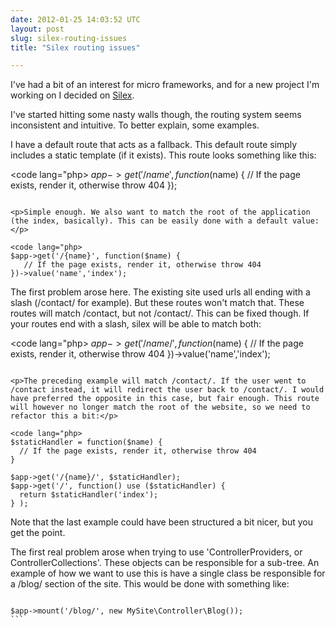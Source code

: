 ```yaml
---
date: 2012-01-25 14:03:52 UTC
layout: post
slug: silex-routing-issues
title: "Silex routing issues"

---
```

<p>I've had a bit of an interest for micro frameworks, and for a new project I'm working on I decided on <a href="http://silex.sensiolabs.org/">Silex</a>.</p>

<p>I've started hitting some nasty walls though, the routing system seems inconsistent and intuitive. To better explain, some examples.</p>

<p>I have a default route that acts as a fallback. This default route simply includes a static template (if it exists). This route looks something like this:</p>

<code lang="php>
$app->get('/{name}', function($name) { 
   // If the page exists, render it, otherwise throw 404
});
```

<p>Simple enough. We also want to match the root of the application (the index, basically). This can be easily done with a default value:</p>

<code lang="php>
$app->get('/{name}', function($name) { 
   // If the page exists, render it, otherwise throw 404
})->value('name','index');
```

<p>The first problem arose here. The existing site used urls all ending with a slash (/contact/ for example). But these routes won't match that. These routes will match /contact, but not /contact/. This can be fixed though. If your routes end with a slash, silex will be able to match both:</p>

<code lang="php>
$app->get('/{name}/', function($name) { 
   // If the page exists, render it, otherwise throw 404
})->value('name','index');
```

<p>The preceding example will match /contact/. If the user went to /contact instead, it will redirect the user back to /contact/. I would have preferred the opposite in this case, but fair enough. This route will however no longer match the root of the website, so we need to refactor this a bit:</p>

<code lang="php>
$staticHandler = function($name) {
  // If the page exists, render it, otherwise throw 404
}

$app->get('/{name}/', $staticHandler);
$app->get('/', function() use ($staticHandler) { 
  return $staticHandler('index'); 
} );
```

<p>Note that the last example could have been structured a bit nicer, but you get the point.</p>

<p>The first real problem arose when trying to use 'ControllerProviders, or ControllerCollections'. These objects can be responsible for a sub-tree. An example of how we want to use this is have a single class be responsible for a /blog/ section of the site. This would be done with something like:</p>

<code lang="php">
$app->mount('/blog/', new MySite\Controller\Blog());
```

